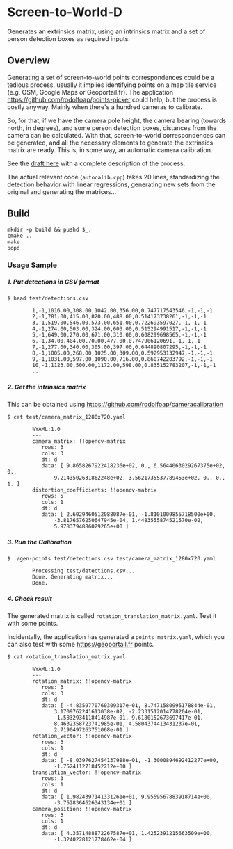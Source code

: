 # Screen-to-World-D

Generates an extrinsics matrix, using an intrinsics matrix and a set of person detection boxes as required inputs.

## Overview

Generating a set of screen-to-world points correspondences could be a tedious process, usually it implies identifying points on a map tile service (e.g. OSM, Google Maps or Geoportail.fr). The application https://github.com/rodolfoap/points-picker could help, but the process is costly anyway. Mainly when there's a hundred cameras to calibrate.

So, for that, if we have the camera pole height, the camera bearing (towards north, in degrees), and some person detection boxes, distances from the camera can be calculated. With that, screen-to-world correspondences can be generated, and all the necessary elements to generate the extrinsics matrix are ready. This is, in some way, an automatic camera calibration.

See the [draft here](doc/CalibrationByMovingDetection.pdf) with a complete description of the process.

The actual relevant code (`autocalib.cpp`) takes 20 lines, standardizing the detection behavior with linear regressions, generating new sets from the original and generating the matrices...

## Build

```
mkdir -p build && pushd $_;
cmake ..
make
popd
```

### Usage Sample

##### 1. Put detections in CSV format

```
$ head test/detections.csv

        1,-1,1016.00,308.00,1042.00,356.00,0.747717543546,-1,-1,-1
        2,-1,781.00,415.00,820.00,488.00,0.514173738261,-1,-1,-1
        3,-1,519.00,546.00,573.00,651.00,0.722693597027,-1,-1,-1
        4,-1,274.00,503.00,324.00,603.00,0.515294991517,-1,-1,-1
        5,-1,649.00,270.00,671.00,310.00,0.608299698565,-1,-1,-1
        6,-1,34.00,404.00,70.00,477.00,0.747906120691,-1,-1,-1
        7,-1,277.00,340.00,305.00,397.00,0.644890807295,-1,-1,-1
        8,-1,1005.00,268.00,1025.00,309.00,0.592953132947,-1,-1,-1
        9,-1,1031.00,597.00,1090.00,716.00,0.860742203792,-1,-1,-1
        10,-1,1123.00,500.00,1172.00,598.00,0.835152783207,-1,-1,-1
        ...
```

##### 2. Get the intrinsics matrix

This can be obtained using https://github.com/rodolfoap/cameracalibration

```
$ cat test/camera_matrix_1280x720.yaml

        %YAML:1.0
        ---
        camera_matrix: !!opencv-matrix
           rows: 3
           cols: 3
           dt: d
           data: [ 9.8658267922418236e+02, 0., 6.5644063029267375e+02, 0.,
               9.2143502631862248e+02, 3.5621735537789453e+02, 0., 0., 1. ]
        distortion_coefficients: !!opencv-matrix
           rows: 5
           cols: 1
           dt: d
           data: [ 2.6029460512088087e-01, -1.8101009855718500e+00,
               -3.8176576250647945e-04, 1.4483555874521570e-02,
               5.9783794886029265e+00 ]
```

##### 3. Run the Calibration

```
$ ./gen-points test/detections.csv test/camera_matrix_1280x720.yaml

        Processing test/detections.csv...
        Done. Generating matrix...
        Done.
```

##### 4. Check result

The generated matrix is called `rotation_translation_matrix.yaml`. Test it with some points.

Incidentally, the application has generated a `points_matrix.yaml`, which you can also test with some https://geoportail.fr points.

```
$ cat rotation_translation_matrix.yaml

        %YAML:1.0
        ---
        rotation_matrix: !!opencv-matrix
           rows: 3
           cols: 3
           dt: d
           data: [ -4.8359770760309317e-01, 8.7471580995178844e-01,
               3.1709762241613038e-02, -2.2331512014778204e-01,
               -1.5832934118414987e-01, 9.6180152673697417e-01,
               8.4632358723741985e-01, 4.5804374413431237e-01,
               2.7190497263751068e-01 ]
        rotation_vector: !!opencv-matrix
           rows: 3
           cols: 1
           dt: d
           data: [ -8.0397627454137988e-01, -1.3000894692412277e+00,
               -1.7524112718452212e+00 ]
        translation_vector: !!opencv-matrix
           rows: 3
           cols: 1
           dt: d
           data: [ 1.9824397141331261e+01, 9.9559567883918714e+00,
               -3.7528364626343134e+01 ]
        camera_position: !!opencv-matrix
           rows: 3
           cols: 1
           dt: d
           data: [ 4.3571488872267587e+01, 1.4252391215663509e+00,
               -1.3240228121778462e-04 ]
```
